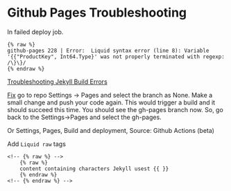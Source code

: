 # Github Pages Troubleshooting

In failed deploy job.
```
{% raw %}
github-pages 228 | Error:  Liquid syntax error (line 8): Variable '{{"ProductKey", Int64.Type}' was not properly terminated with regexp: /\}\}/
{% endraw %}
```
[Troubleshooting Jekyll Build Errors](https://docs.github.com/en/pages/setting-up-a-github-pages-site-with-jekyll/troubleshooting-jekyll-build-errors-for-github-pages-sites)

[Fix](https://github.com/alshedivat/al-folio/discussions/864#discussioncomment-3543060) go to repo Settings -> Pages and select the branch as None. Make a small change and push your code again. This would trigger a build and it should succeed this time. You should see the gh-pages branch now. So, go back to the Settings->Pages and select the gh-pages.

Or Settings, Pages, Build and deployment, Source: Github Actions (beta)

Add `Liquid raw` tags
```
<!-- {% raw %} -->
    {% raw %}
    content containing characters Jekyll usest {{ }} 
    {% endraw %}
<!-- {% endraw %} -->
```
